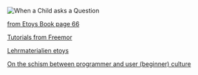 ﻿![When a Child asks a Question](https://raw.github.com/niccokunzmann/spiele-mit-kindern/master/quellen/When_a_Child_asks_a_Question.png)

[from Etoys Book page 66](http://www.mttcs.org/Projekte/Squeak/material/i3learning.pdf)

[Tutorials from Freemor](https://archive.org/search.php?query=freemor)

[Lehrmaterialien etoys](http://www.columbusschoolforgirls.net/etoys/)

[On the schism between programmer and user (beginner) culture](http://pgbovine.net/two-cultures-of-computing.htm)